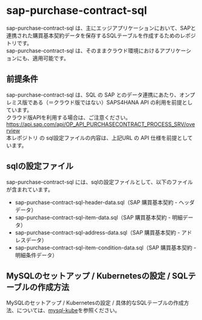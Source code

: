 # sap-purchase-contract-sql    

sap-purchase-contract-sql は、主にエッジアプリケーションにおいて、SAPと連携された購買基本契約データを保存するSQLテーブルを作成するためのレポジトリです。  
sap-purchase-contract-sql は、そのままクラウド環境におけるアプリケーションにも、適用可能です。  

## 前提条件  
sap-purchase-contract-sql は、SQL の SAP とのデータ連携にあたり、オンプレミス版である（＝クラウド版ではない）SAPS4HANA API の利用を前提としています。  
クラウド版APIを利用する場合は、ご注意ください。  
https://api.sap.com/api/OP_API_PURCHASECONTRACT_PROCESS_SRV/overview    
本レポジトリ の sql設定ファイルの内容は、上記URL の API 仕様を前提としています。    

## sqlの設定ファイル

sap-purchase-contract-sql には、sqlの設定ファイルとして、以下のファイルが含まれています。  

* sap-purchase-contract-sql-header-data.sql（SAP 購買基本契約 - ヘッダデータ）  
* sap-purchase-contract-sql-item-data.sql（SAP 購買基本契約 - 明細データ）    
* sap-purchase-contract-sql-address-data.sql（SAP 購買基本契約 - アドレスデータ） 
* sap-purchase-contract-sql-item-condition-data.sql（SAP 購買基本契約 - 明細条件データ）  

## MySQLのセットアップ / Kubernetesの設定 / SQLテーブルの作成方法
MySQLのセットアップ / Kubernetesの設定 / 具体的なSQLテーブルの作成方法、については、[mysql-kube](https://github.com/latonaio/mysql-kube)を参照ください。
